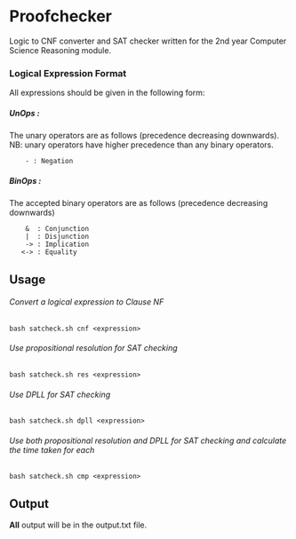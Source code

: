 # Proofchecker
Logic to CNF converter and SAT checker written for the 2nd year Computer Science Reasoning module.

### Logical Expression Format
All expressions should be given in the following form:
##### UnOps :
The unary operators are as follows (precedence decreasing downwards). NB: unary operators have higher precedence than any binary operators.
```
    - : Negation
```
##### BinOps :
The accepted binary operators are as follows (precedence decreasing downwards)
```
    &  : Conjunction
    |  : Disjunction
    -> : Implication
   <-> : Equality
```

## Usage
###### Convert a logical expression to Clause NF
``` 
bash satcheck.sh cnf <expression>
```
###### Use propositional resolution for SAT checking
```
bash satcheck.sh res <expression>
```
###### Use DPLL for SAT checking
```
bash satcheck.sh dpll <expression>
```
###### Use both propositional resolution and DPLL for SAT checking and calculate the time taken for each
```
bash satcheck.sh cmp <expression>
```

## Output
**All** output will be in the output.txt file. 


